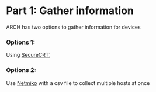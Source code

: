 # Part 1: Gather information 

ARCH has two options to gather information for devices

### Options 1:
Using [SecureCRT:](https://github.com/LetMeGoogleIt4You/ARCH/blob/master/Part1/SecureCRT.md) 

### Options 2:
Use [Netmiko](https://github.com/LetMeGoogleIt4You/ARCH/blob/master/Part1/Netmiko.md) with a csv file to collect multiple hosts at once